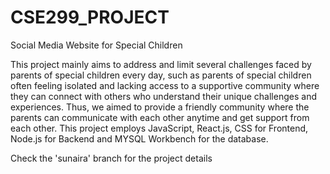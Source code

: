 # CSE299_PROJECT
Social Media Website for Special Children

This project mainly aims to address and limit several challenges faced by parents of special children every day, such as parents of special children often feeling isolated and lacking access to a supportive community where they can connect with others who understand their unique challenges and experiences. Thus, we aimed to provide a friendly community where the parents can communicate with each other anytime and get support from each other.
This project employs JavaScript, React.js, CSS for Frontend, Node.js for Backend and MYSQL Workbench for the database.

Check the 'sunaira' branch for the project details
